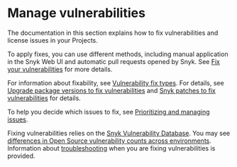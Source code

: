 # Manage vulnerabilities

The documentation in this section explains how to fix vulnerabilities and license issues in your Projects.

To apply fixes, you can use different methods, including manual application in the Snyk Web UI and automatic pull requests opened by Snyk. See [Fix your vulnerabilities](fix-your-vulnerabilities.md) for more details.

For information about fixability, see [Vulnerability fix types](vulnerability-fix-types.md). For details, see [Upgrade package versions to fix vulnerabilities](upgrade-package-versions-to-fix-vulnerabilities.md) and [Snyk patches to fix vulnerabilities](snyk-patches-to-fix-vulnerabilities.md) for details.

To help you decide which issues to fix, see [Prioritizing and managing issues](../../../manage-risk/prioritize-your-issues/).

Fixing vulnerabilities relies on the [Snyk Vulnerability Database](snyk-vulnerability-database.md). You may see [differences in Open Source vulnerability counts across environments](differences-in-open-source-vulnerability-counts-across-environments.md). Information about [troubleshooting](troubleshoot-fixing-open-source-vulnerabilities.md) when you are fixing vulnerabilities is provided.
